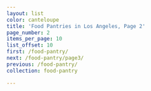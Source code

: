 ```yaml
---
layout: list
color: canteloupe
title: 'Food Pantries in Los Angeles, Page 2'
page_number: 2
items_per_page: 10
list_offset: 10
first: /food-pantry/
next: /food-pantry/page3/
previous: /food-pantry/
collection: food-pantry

---
```

